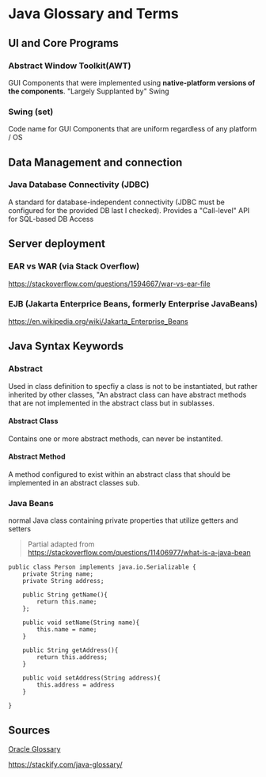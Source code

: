 # Java Glossary and Terms

## UI and Core Programs

### Abstract Window Toolkit(AWT)

GUI Components that were implemented using **native-platform versions of the components**. "Largely Supplanted by" Swing

### Swing (set)

Code name for GUI Components that are uniform regardless of any platform / OS

## Data Management and connection

### Java Database Connectivity (JDBC)
A standard for database-independent connectivity (JDBC must be configured for the provided DB last I checked). Provides a "Call-level" API for SQL-based DB Access

## Server deployment

### EAR vs WAR (via Stack Overflow)

https://stackoverflow.com/questions/1594667/war-vs-ear-file

### EJB (Jakarta Enterprice Beans, formerly Enterprise JavaBeans)

https://en.wikipedia.org/wiki/Jakarta_Enterprise_Beans

## Java Syntax Keywords

### Abstract

Used in class definition to specfiy a class is not to be instantiated, but rather inherited by other classes, "An abstract class can have abstract methods that are not implemented in the abstract class but in sublasses.

#### Abstract Class

Contains one or more abstract methods, can never be instantited.

#### Abstract Method

A method configured to exist within an abstract class that should be implemented in an abstract classes sub.

### Java Beans

normal Java class containing private properties that utilize getters and setters

> Partial adapted from https://stackoverflow.com/questions/11406977/what-is-a-java-bean

```
public class Person implements java.io.Serializable {
    private String name;
    private String address;

    public String getName(){
        return this.name;
    };

    public void setName(String name){
        this.name = name;
    }

    public String getAddress(){
        return this.address;
    }

    public void setAddress(String address){
        this.address = address
    }

}
```

## Sources

[Oracle Glossary](https://docs.oracle.com/javase/tutorial/information/glossary.html)

https://stackify.com/java-glossary/